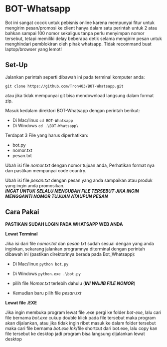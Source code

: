 # BOT-Whatsapp

Bot ini sangat cocok untuk pebisnis online karena mempunyai fitur untuk mengirim pesan/promosi ke client hanya dalam satu perintah untuk 2 atau bahkan sampai 100 nomor 
sekaligus tanpa perlu menyimpan nomor tersebut, tetapi memiliki delay beberapa detik selama mengirim pesan untuk menghindari pemblokiran oleh pihak whatsapp.
Tidak recommand buat laptop/browser yang lemot! 

## Set-Up

Jalankan perintah seperti dibawah ini pada terminal komputer anda:

`git clone https://github.com/Tron403/BOT-Whatsapp.git`

atau jika tidak mempunyai git bisa mendownload langsung dalam format zip.


Masuk kedalam direktori BOT-Whatsapp dengan perintah berikut:

- Di Mac/linux `cd BOT-Whatsapp`
- Di Windows `cd .\BOT-Whatsapp\`

Terdapat 3 File yang harus diperhatikan:
  - bot.py
  - nomor.txt
  - pesan.txt

Ubah isi file _nomor.txt_ dengan nomor tujuan anda, Perhatikan format nya dan pastikan mempunyai code country.

Ubah isi file _pesan.txt_ dengan pesan yang anda sampaikan atau produk yang ingin anda promosikan.    
***INGAT UNTUK SELALU MENGUBAH FILE TERSEBUT JIKA INGIN MENGGANTI NOMOR TUJUAN ATAUPUN PESAN***

## Cara Pakai
**PASTIKAN SUDAH LOGIN PADA WHATSAPP WEB ANDA**

**Lewat Terminal**

Jika isi dari file _nomor.txt_ dan _pesan.txt_ sudah sesuai dengan yang anda inginkan, sekarang jalankan programnya diterminal dengan perintah dibawah ini (pastikan direktorinya berada pada Bot_Whatsapp):

- Di Mac/linux  `python bot.py`
- Di Windows  `python.exe .\bot.py`

- pilih file _Nomor.txt_ terlebih dahulu (***INI WAJIB FILE NOMOR***)
- Kemudian baru pilih file _pesan.txt_ 

**Lewat file .EXE**

Jika ingin membuka program lewat file .exe pergi ke folder _bot-exe_, lalu cari file bernama _bot.exe_ cukup double klick pada file tersebut maka program akan dijalankan, atau jika tidak ingin ribet masuk ke dalam folder tersebut maka cari file bernama _bot.exe.lnk_/file shortcut dari bot.exe, lalu copy kan file tersebut ke desktop jadi program bisa langsung dijalankan lewat desktop
